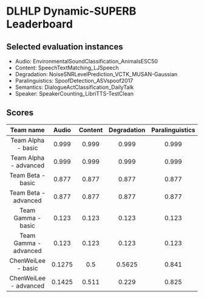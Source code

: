 # DLHLP Dynamic-SUPERB Leaderboard


## Selected evaluation instances
- Audio: EnvironmentalSoundClassification_AnimalsESC50
- Content: SpeechTextMatching_LJSpeech
- Degradation: NoiseSNRLevelPrediction_VCTK_MUSAN-Gaussian
- Paralinguistics: SpoofDetection_ASVspoof2017
- Semantics: DialogueActClassification_DailyTalk
- Speaker: SpeakerCounting_LibriTTS-TestClean

## Scores

| Team name     | Audio  | Content   | Degradation   | Paralinguistics | Semantics | Speaker |
|:-------------:|:------:|:---------:|:-------------:|:---------------:|:--------:|:-------:|
| Team Alpha - basic    | 0.999    | 0.999      | 0.999           | 0.999            | 0.999 | 0.999    |
| Team Alpha - advanced    | 0.999    | 0.999      | 0.999           | 0.999            | 0.999 | 0.999    |
| Team Beta - basic     | 0.877     | 0.877     | 0.877      | 0.877             | 0.877     | 0.877   |
| Team Beta - advanced     | 0.877     | 0.877     | 0.877      | 0.877             | 0.877     | 0.877   |
| Team Gamma - basic    | 0.123    | 0.123     | 0.123          | 0.123        | 0.123      | 0.123     |
| Team Gamma - advanced    | 0.123    | 0.123     | 0.123          | 0.123        | 0.123      | 0.123     |
| ChenWeiLee - basic    | 0.1275    | 0.5     | 0.5625          | 0.841        | 0.4865      | 0.426     |
| ChenWeiLee - advanced    | 0.1425    | 0.511     | 0.229          | 0.825        | 0.2845      | 0.221     |

